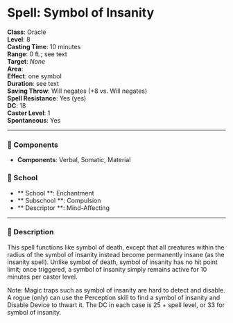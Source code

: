 
# Spell: Symbol of Insanity
**Class**: Oracle  
**Level**: 8  
**Casting Time**: 10 minutes  
**Range**: 0 ft.; see text  
**Target**: _None_  
**Area**:   
**Effect**: one symbol  
**Duration**: see text  
**Saving Throw**: Will negates (+8 vs. Will negates)  
**Spell Resistance**: Yes (yes)  
**DC**: 18  
**Caster Level**: 1  
**Spontaneous**: Yes

---

### 🔮 Components
- **Components**: Verbal, Somatic, Material

### 🏫 School
- ** School **: Enchantment
- ** Subschool **: Compulsion
- ** Descriptor **: Mind-Affecting
---

### 📜 Description
This spell functions like symbol of death, except that all creatures within the radius of the symbol of insanity instead become permanently insane (as the insanity spell). Unlike symbol of death, symbol of insanity has no hit point limit; once triggered, a symbol of insanity simply remains active for 10 minutes per caster level.

Note: Magic traps such as symbol of insanity are hard to detect and disable. A rogue (only) can use the Perception skill to find a symbol of insanity and Disable Device to thwart it. The DC in each case is 25 + spell level, or 33 for symbol of insanity.
